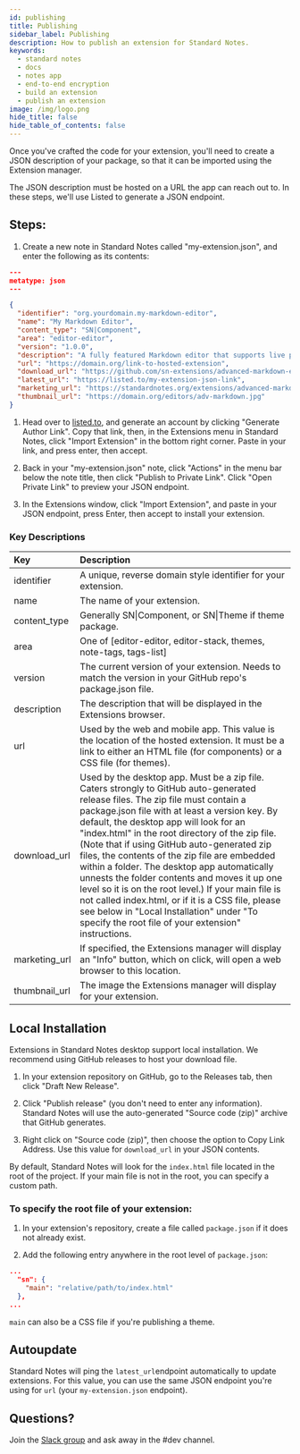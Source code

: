 ```yaml
---
id: publishing
title: Publishing
sidebar_label: Publishing
description: How to publish an extension for Standard Notes.
keywords:
  - standard notes
  - docs
  - notes app
  - end-to-end encryption
  - build an extension
  - publish an extension
image: /img/logo.png
hide_title: false
hide_table_of_contents: false
---
```


Once you've crafted the code for your extension, you'll need to create a JSON description of your package, so that it can be imported using the Extension manager.

The JSON description must be hosted on a URL the app can reach out to. In these steps, we'll use Listed to generate a JSON endpoint.

## Steps:

1. Create a new note in Standard Notes called "my-extension.json", and enter the following as its contents:

```json
---
metatype: json
---

{
  "identifier": "org.yourdomain.my-markdown-editor",
  "name": "My Markdown Editor",
  "content_type": "SN|Component",
  "area": "editor-editor",
  "version": "1.0.0",
  "description": "A fully featured Markdown editor that supports live preview, a styling toolbar, and split pane support.",
  "url": "https://domain.org/link-to-hosted-extension",
  "download_url": "https://github.com/sn-extensions/advanced-markdown-editor/archive/1.0.184.zip",
  "latest_url": "https://listed.to/my-extension-json-link",
  "marketing_url": "https://standardnotes.org/extensions/advanced-markdown",
  "thumbnail_url": "https://domain.org/editors/adv-markdown.jpg"
}
```

1. Head over to [listed.to](https://listed.to), and generate an account by clicking "Generate Author Link". Copy that link, then, in the Extensions menu in Standard Notes, click "Import Extension" in the bottom right corner. Paste in your link, and press enter, then accept.

2. Back in your "my-extension.json" note, click "Actions" in the menu bar below the note title, then click "Publish to Private Link". Click "Open Private Link" to preview your JSON endpoint.

3. In the Extensions window, click "Import Extension", and paste in your JSON endpoint, press Enter, then accept to install your extension.

### Key Descriptions

| Key           | Description                                                                                                                                                                                                                                                                                                                                                                                                                                                                                                                                                                                                                                                                                       |
| :------------ | :------------------------------------------------------------------------------------------------------------------------------------------------------------------------------------------------------------------------------------------------------------------------------------------------------------------------------------------------------------------------------------------------------------------------------------------------------------------------------------------------------------------------------------------------------------------------------------------------------------------------------------------------------------------------------------------------ |
| identifier    | A unique, reverse domain style identifier for your extension.                                                                                                                                                                                                                                                                                                                                                                                                                                                                                                                                                                                                                                     |
| name          | The name of your extension.                                                                                                                                                                                                                                                                                                                                                                                                                                                                                                                                                                                                                                                                       |
| content_type  | Generally SN&#124;Component, or SN&#124;Theme if theme package.                                                                                                                                                                                                                                                                                                                                                                                                                                                                                                                                                                                                                                   |
| area          | One of \[editor-editor, editor-stack, themes, note-tags, tags-list\]                                                                                                                                                                                                                                                                                                                                                                                                                                                                                                                                                                                                                              |
| version       | The current version of your extension. Needs to match the version in your GitHub repo's package.json file.                                                                                                                                                                                                                                                                                                                                                                                                                                                                                                                                                                                        |
| description   | The description that will be displayed in the Extensions browser.                                                                                                                                                                                                                                                                                                                                                                                                                                                                                                                                                                                                                                 |
| url           | Used by the web and mobile app. This value is the location of the hosted extension. It must be a link to either an HTML file \(for components\) or a CSS file \(for themes\).                                                                                                                                                                                                                                                                                                                                                                                                                                                                                                                     |
| download_url  | Used by the desktop app. Must be a zip file. Caters strongly to GitHub auto-generated release files. The zip file must contain a package.json file with at least a version key. By default, the desktop app will look for an "index.html" in the root directory of the zip file. \(Note that if using GitHub auto-generated zip files, the contents of the zip file are embedded within a folder. The desktop app automatically unnests the folder contents and moves it up one level so it is on the root level.\) If your main file is not called index.html, or if it is a CSS file, please see below in "Local Installation" under "To specify the root file of your extension" instructions. |
| marketing_url | If specified, the Extensions manager will display an "Info" button, which on click, will open a web browser to this location.                                                                                                                                                                                                                                                                                                                                                                                                                                                                                                                                                                     |
| thumbnail_url | The image the Extensions manager will display for your extension.                                                                                                                                                                                                                                                                                                                                                                                                                                                                                                                                                                                                                                 |

## Local Installation

Extensions in Standard Notes desktop support local installation. We recommend using GitHub releases to host your download file.

1. In your extension repository on GitHub, go to the Releases tab, then click "Draft New Release".

2. Click "Publish release" \(you don't need to enter any information\). Standard Notes will use the auto-generated "Source code \(zip\)" archive that GitHub generates.

3. Right click on "Source code \(zip\)", then choose the option to Copy Link Address. Use this value for `download_url` in your JSON contents.

By default, Standard Notes will look for the `index.html` file located in the root of the project. If your main file is not in the root, you can specify a custom path.

### To specify the root file of your extension:

1. In your extension's repository, create a file called `package.json` if it does not already exist.

2. Add the following entry anywhere in the root level of `package.json`:

```json
...
  "sn": {
    "main": "relative/path/to/index.html"
  },
...
```

`main` can also be a CSS file if you're publishing a theme.

## Autoupdate

Standard Notes will ping the `latest_url`endpoint automatically to update extensions. For this value, you can use the same JSON endpoint you're using for `url` \(your `my-extension.json` endpoint\).

## Questions?

Join the [Slack group](https://standardnotes.org/slack) and ask away in the \#dev channel.
